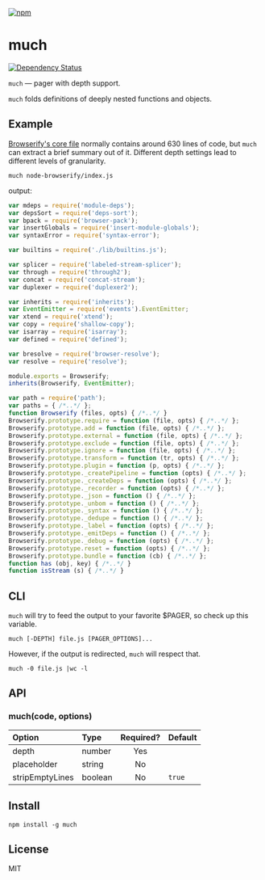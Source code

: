 [![npm](https://nodei.co/npm/much.png)](https://nodei.co/npm/much/)

# much

[![Dependency Status][david-badge]][david]

[david-badge]: https://david-dm.org/eush77/much.png
[david]: https://david-dm.org/eush77/much

`much` — pager with depth support.

`much` folds definitions of deeply nested functions and objects.

## Example

[Browserify's core file](https://github.com/substack/node-browserify/blob/master/index.js) normally contains around 630 lines of code, but `much` can extract a brief summary out of it. Different depth settings lead to different levels of granularity.

```shell
much node-browserify/index.js
```

output:

```js
var mdeps = require('module-deps');
var depsSort = require('deps-sort');
var bpack = require('browser-pack');
var insertGlobals = require('insert-module-globals');
var syntaxError = require('syntax-error');

var builtins = require('./lib/builtins.js');

var splicer = require('labeled-stream-splicer');
var through = require('through2');
var concat = require('concat-stream');
var duplexer = require('duplexer2');

var inherits = require('inherits');
var EventEmitter = require('events').EventEmitter;
var xtend = require('xtend');
var copy = require('shallow-copy');
var isarray = require('isarray');
var defined = require('defined');

var bresolve = require('browser-resolve');
var resolve = require('resolve');

module.exports = Browserify;
inherits(Browserify, EventEmitter);

var path = require('path');
var paths = { /*..*/ };
function Browserify (files, opts) { /*..*/ }
Browserify.prototype.require = function (file, opts) { /*..*/ };
Browserify.prototype.add = function (file, opts) { /*..*/ };
Browserify.prototype.external = function (file, opts) { /*..*/ };
Browserify.prototype.exclude = function (file, opts) { /*..*/ };
Browserify.prototype.ignore = function (file, opts) { /*..*/ };
Browserify.prototype.transform = function (tr, opts) { /*..*/ };
Browserify.prototype.plugin = function (p, opts) { /*..*/ };
Browserify.prototype._createPipeline = function (opts) { /*..*/ };
Browserify.prototype._createDeps = function (opts) { /*..*/ };
Browserify.prototype._recorder = function (opts) { /*..*/ };
Browserify.prototype._json = function () { /*..*/ };
Browserify.prototype._unbom = function () { /*..*/ };
Browserify.prototype._syntax = function () { /*..*/ };
Browserify.prototype._dedupe = function () { /*..*/ };
Browserify.prototype._label = function (opts) { /*..*/ };
Browserify.prototype._emitDeps = function () { /*..*/ };
Browserify.prototype._debug = function (opts) { /*..*/ };
Browserify.prototype.reset = function (opts) { /*..*/ };
Browserify.prototype.bundle = function (cb) { /*..*/ };
function has (obj, key) { /*..*/ }
function isStream (s) { /*..*/ }
```

## CLI

`much` will try to feed the output to your favorite $PAGER, so check up this variable.

```shell
much [-DEPTH] file.js [PAGER_OPTIONS]...
```

However, if the output is redirected, `much` will respect that.

```shell
much -0 file.js |wc -l
```

## API

### much(code, options)

| Option          | Type    | Required? | Default |
| :-------------- | :------ | :-------: | :------ |
| depth           | number  | Yes       |         |
| placeholder     | string  | No        |         |
| stripEmptyLines | boolean | No        | `true`  |

## Install

```shell
npm install -g much
```

## License

MIT
